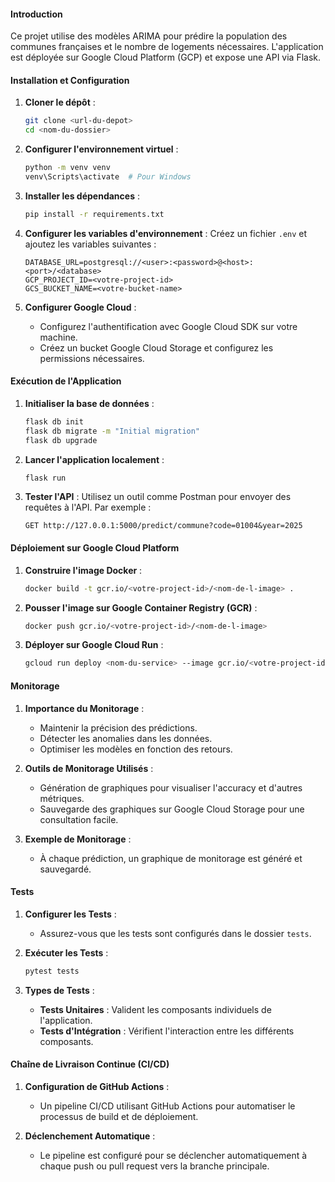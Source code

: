 #### Introduction
Ce projet utilise des modèles ARIMA pour prédire la population des communes françaises et le nombre de logements nécessaires. L'application est déployée sur Google Cloud Platform (GCP) et expose une API via Flask.

#### Installation et Configuration

1. **Cloner le dépôt** :
   ```bash
   git clone <url-du-depot>
   cd <nom-du-dossier>
   ```

2. **Configurer l'environnement virtuel** :
   ```bash
   python -m venv venv
   venv\Scripts\activate  # Pour Windows
   ```

3. **Installer les dépendances** :
   ```bash
   pip install -r requirements.txt
   ```

4. **Configurer les variables d'environnement** :
   Créez un fichier `.env` et ajoutez les variables suivantes :
   ```env
   DATABASE_URL=postgresql://<user>:<password>@<host>:<port>/<database>
   GCP_PROJECT_ID=<votre-project-id>
   GCS_BUCKET_NAME=<votre-bucket-name>
   ```

5. **Configurer Google Cloud** :
   - Configurez l'authentification avec Google Cloud SDK sur votre machine.
   - Créez un bucket Google Cloud Storage et configurez les permissions nécessaires.

#### Exécution de l'Application

1. **Initialiser la base de données** :
   ```bash
   flask db init
   flask db migrate -m "Initial migration"
   flask db upgrade
   ```

2. **Lancer l'application localement** :
   ```bash
   flask run
   ```

3. **Tester l'API** :
   Utilisez un outil comme Postman pour envoyer des requêtes à l'API. Par exemple :
   ```
   GET http://127.0.0.1:5000/predict/commune?code=01004&year=2025
   ```

#### Déploiement sur Google Cloud Platform

1. **Construire l'image Docker** :
   ```bash
   docker build -t gcr.io/<votre-project-id>/<nom-de-l-image> .
   ```

2. **Pousser l'image sur Google Container Registry (GCR)** :
   ```bash
   docker push gcr.io/<votre-project-id>/<nom-de-l-image>
   ```

3. **Déployer sur Google Cloud Run** :
   ```bash
   gcloud run deploy <nom-du-service> --image gcr.io/<votre-project-id>/<nom-de-l-image> --platform managed
   ```

#### Monitorage

1. **Importance du Monitorage** :
   - Maintenir la précision des prédictions.
   - Détecter les anomalies dans les données.
   - Optimiser les modèles en fonction des retours.

2. **Outils de Monitorage Utilisés** :
   - Génération de graphiques pour visualiser l'accuracy et d'autres métriques.
   - Sauvegarde des graphiques sur Google Cloud Storage pour une consultation facile.

3. **Exemple de Monitorage** :
   - À chaque prédiction, un graphique de monitorage est généré et sauvegardé.

#### Tests

1. **Configurer les Tests** :
   - Assurez-vous que les tests sont configurés dans le dossier `tests`.

2. **Exécuter les Tests** :
   ```bash
   pytest tests
   ```

3. **Types de Tests** :
   - **Tests Unitaires** : Valident les composants individuels de l'application.
   - **Tests d'Intégration** : Vérifient l'interaction entre les différents composants.

#### Chaîne de Livraison Continue (CI/CD)

1. **Configuration de GitHub Actions** :
   - Un pipeline CI/CD utilisant GitHub Actions pour automatiser le processus de build et de déploiement.

2. **Déclenchement Automatique** :
   - Le pipeline est configuré pour se déclencher automatiquement à chaque push ou pull request vers la branche principale.
